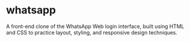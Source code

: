 # whatsapp
A front-end clone of the WhatsApp Web login interface, built using HTML and CSS to practice layout, styling, and responsive design techniques.
